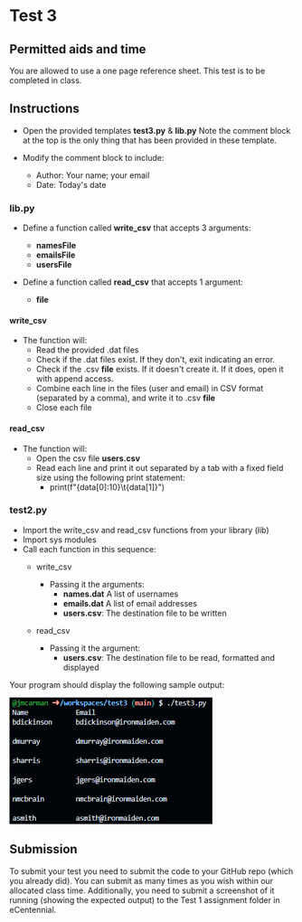 # Test 3
## Permitted aids and time
You are allowed to use a one page reference sheet. This test is to be completed in class.

## Instructions

- Open the provided templates **test3.py** & **lib.py** Note the comment block at the top is the only thing that has been provided in these template.

- Modify the comment block to include:
    - Author: Your name; your email
    - Date: Today's date

### lib.py
- Define a function called **write_csv** that accepts 3 arguments:
    - **namesFile**
    - **emailsFile**
    - **usersFile**

- Define a function called **read_csv** that accepts 1 argument:
    - **file**

#### write_csv
- The function will:
    - Read the provided .dat files
    - Check if the .dat files exist. If they don't, exit indicating an error.
    - Check if the .csv **file** exists. If it doesn't create it. If it does, open it with append access.
    - Combine each line in the files (user and email) in CSV format (separated by a comma), and write it to .csv **file**
    - Close each file

#### read_csv
- The function will:
    - Open the csv file **users.csv**
    - Read each line and print it out separated by a tab with a fixed field size using the following print statement:
        - print(f"{data[0]:10}\t{data[1]}")

### test2.py
- Import the write_csv and read_csv functions from your library (lib)
- Import sys modules
- Call each function in this sequence:
    - write_csv
        - Passing it the arguments:
            - **names.dat** A list of usernames
            - **emails.dat** A list of email addresses
            - **users.csv**: The destination file to be written

    - read_csv
        - Passing it the argument:
            - **users.csv**: The destination file to be read, formatted and displayed

Your program should display the following sample output:

![Test 3 Sample Output](test3-output.png)

## Submission
To submit your test you need to submit the code to your GitHub repo (which you already did). You can submit as many times as you wish within our allocated class time. Additionally, you need to submit a screenshot of it running (showing the expected output) to the Test 1 assignment folder in eCentennial.
